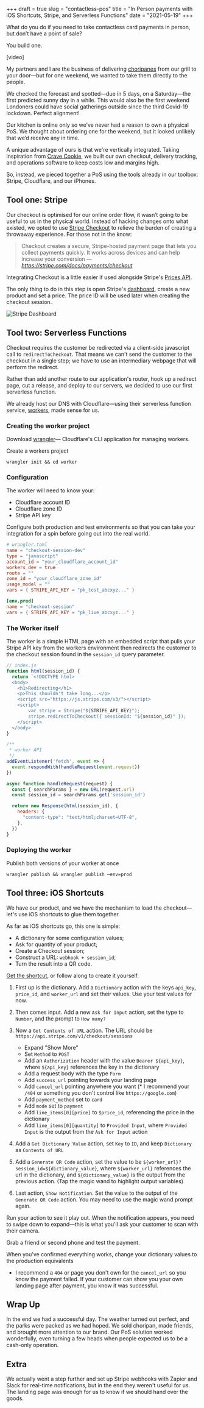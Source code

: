 +++
draft = true
slug = "contactless-pos"
title = "In Person payments with iOS Shortcuts, Stripe, and Serverless Functions"
date = "2021-05-19"
+++

What do you do if you need to take contactless card payments in person, but don’t have a point of sale?

You build one.

[video]

My partners and I are the business of delivering [choripanes](https://choripan.delivery) from our grill to your door—but for one weekend, we wanted to take them directly to the people.

We checked the forecast and spotted—due in 5 days, on a Saturday—the first predicted sunny day in a while. This would also be the first weekend Londoners could have social gatherings outside since the third Covid-19 lockdown. Perfect alignment!

Our kitchen is online only so we’ve never had a reason to own a physical PoS. We thought about ordering one for the weekend, but it looked unlikely that we’d receive any in time.

A unique advantage of ours is that we're vertically integrated. Taking inspiration from [Crave Cookie](https://www.indiehackers.com/product/crave-cookie), we built our own checkout, delivery tracking, and operations software to keep costs low and margins high. 

So, instead, we pieced together a PoS using the tools already in our toolbox: Stripe, Cloudflare, and our iPhones.

## Tool one: Stripe

Our checkout is optimised for our online order flow, it wasn’t going to be useful to us in the physical world. Instead of hacking changes onto what existed, we opted to use [Stripe Checkout](https://stripe.com/docs/payments/checkout) to relieve the burden of creating a throwaway experience. For those not in the know:

> Checkout creates a secure, Stripe-hosted payment page that lets you collect payments quickly. It works across devices and can help increase your conversion
> — <cite>https://stripe.com/docs/payments/checkout</cite>

Integrating Checkout is a little easier if used alongside Stripe's [Prices API](https://stripe.com/docs/api/prices).

The only thing to do in this step is open Stripe's [dashboard](https://dashboard.stripe.com), create a new product and set a price. The price ID will be used later when creating the checkout session.

![Stripe Dashboard](media/stripe_dashboard.png)

## Tool two: Serverless Functions

Checkout requires the customer be redirected via a client-side javascript call to `redirectToCheckout`. That means we can't send the customer to the checkout in a single step; we have to use an intermediary webpage that will perform the redirect.

Rather than add another route to our application's router, hook up a redirect page, cut a release, and deploy to our servers, we decided to use our first serverless function.

We already host our DNS with Cloudflare—using their serverless function service, [workers](https://blog.cloudflare.com/cloudflare-workers-unleashed/), made sense for us.

### Creating the worker project

Download [wrangler](https://github.com/cloudflare/wrangler)— Cloudflare's CLI application for managing workers.

Create a workers project

```wrangler init && cd worker```

### Configuration

The worker will need to know your:

* Cloudflare account ID
* Cloudflare zone ID
* Stripe API key

Configure both production and test environments so that you can take your integration for a spin before going out into the real world.

```toml
# wrangler.toml
name = "checkout-session-dev"
type = "javascript"
account_id = "your_cloudflare_account_id"
workers_dev = true
route = ""
zone_id = "your_cloudflare_zone_id"
usage_model = ""
vars = { STRIPE_API_KEY = "pk_test_abcxyz..." }

[env.prod]
name = "checkout-session"
vars = { STRIPE_API_KEY = "pk_live_abcxyz..." }
```

### The Worker itself

The worker is a simple HTML page with an embedded script that pulls your Stripe API key from the workers environment then redirects the customer to the checkout session found in the `session_id` query parameter.

```javascript
// index.js
function html(session_id) {
  return `<!DOCTYPE html>
  <body>
    <h1>Redirecting</h1>
    <p>This shouldn't take long...</p>
    <script src="https://js.stripe.com/v3/"></script>
    <script>
        var stripe = Stripe("${STRIPE_API_KEY}");
        stripe.redirectToCheckout({ sessionId: "${session_id}" });
    </script>
  </body>`
}

/**
 * worker API
 */
addEventListener('fetch', event => {
  event.respondWith(handleRequest(event.request))
})

async function handleRequest(request) {
  const { searchParams } = new URL(request.url)
  const session_id = searchParams.get('session_id')

  return new Response(html(session_id), {
    headers: {
      "content-type": "text/html;charset=UTF-8",
    },
  })
}
```

### Deploying the worker

Publish both versions of your worker at once

`wrangler publish && wrangler publish —env=prod`

## Tool three: iOS Shortcuts

We have our product, and we have the mechanism to load the checkout—let's use iOS shortcuts to glue them together.

As far as iOS shortcuts go, this one is simple:

* A dictionary for some configuration values;
* Ask for quantity of your product;
* Create a Checkout session;
* Construct a URL: `webhook + session_id`;
* Turn the result into a QR code.


[Get the shortcut](https://www.icloud.com/shortcuts/411cf26e37ea477da8d81be32f0a1ac6), or follow along to create it yourself.


1. First up is the dictionary. Add a `Dictionary` action with the keys `api_key`, `price_id`, and `worker_url` and set their values. Use your test values for now.

1. Then comes input. Add a new `Ask for Input` action, set the type to `Number`, and the prompt to `How many?`

1. Now a `Get Contents of URL` action. The URL should be `https://api.stripe.com/v1/checkout/sessions`
	* Expand "Show More"
	* Set `Method` to `POST`
	* Add an `Authorization` header with the value `Bearer ${api_key}`, where `${api_key}` references the key in the dictionary
	* Add a request body with the type `Form`
	* Add `success_url` pointing towards your landing page
	* Add `cancel_url` pointing anywhere you want (* I recommend  your `/404` or something you don't control like `https://google.com`)
	* Add `payment_method` set to `card`
	* Add `mode` set to `payment`
	* Add `line_items[0][price]` to `$price_id`, referencing the price in the dictionary
	* Add `line_items[0][quantity]` to `Provided Input`, where `Provided Input` is the output from the `Ask for Input` action

1. Add a  `Get Dictionary Value` action, set `Key` to `ID`, and keep `Dictionary` as `Contents of URL`

1. Add a `Generate QR Code` action, set the value to be `${worker_url}?session_id=${dictionary_value}`, where `${worker_url}` references the url in the dictionary, and `${dictionary_value}` is the output from the previous action. (Tap the magic wand to highlight output variables)

1. Last action‚ `Show Notification`. Set the value to the output of the `Generate QR Code` action. You may need to use the magic wand prompt again.

Run your action to see it play out. When the notification appears, you need to swipe down to expand—this is what you'll ask your customer to scan with their camera. 

Grab a friend or second phone and test the payment.

When you've confirmed everything works, change your dictionary values to the production equivalents

* I recommend a `404` or page you don't own for the `cancel_url` so you know the payment failed. If your customer can show you your own landing page after payment, you know it was successful.

## Wrap Up

In the end we had a successful day. The weather turned out perfect, and the parks were packed as we had hoped. We sold choripan, made friends, and brought more attention to our brand. Our PoS solution worked wonderfully, even turning a few  heads when people expected us to be a cash-only operation.

## Extra

We actually went a step further and set up Stripe webhooks with Zapier and Slack for real-time notifications, but in the end they weren't useful for us. The landing page was enough for us to know if we should hand over the goods.






